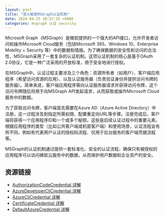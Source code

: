 ```yaml
---
layout: post
title: "深入解密MSGraph认证机制"
date: 2024-04-25 10:57:25 +0800
categories: msgraph 认证 security
---
```


Microsoft Graph（MSGraph）是微软提供的一个强大的API接口，允许开发者访问和操作Microsoft Cloud服务（包括Microsoft 365、Windows 10、Enterprise Mobility + Security 等）中的数据和情报。为了确保数据的安全性和访问的合法性，MSGraph采用了一套复杂的认证机制。这项认证机制的核心是基于OAuth 2.0协议，它是一种广泛采用的开放标准，用于安全地进行授权。

在MSGraph中，认证过程主要涉及三个角色：资源所有者（如用户）、客户端应用程序（希望访问资源的应用）、以及认证服务器（负责验证身份并提供访问令牌的服务器）。简单来说，客户端应用程序需向认证服务器请求并获得访问令牌，这个访问令牌随后将用于向MSGraph API发起请求，从而获取或操作Microsoft Cloud服务中的数据。

为了获取访问令牌，客户端首先需要在Azure AD（Azure Active Directory）中注册，这一过程涉及到指定所需权限、配置重定向URL等步骤。注册完成后，客户端将获得一个应用程序ID和一个或多个秘钥，这些是后续认证过程中的重要元素。根据应用程序的类型（比如公共客户端或机密客户端）和使用场景，认证流程会有所不同，例如有代表用户认证的授权码流程、仅用于后台服务的客户端凭据流程等。

MSGraph的认证机制通过提供一套标准化、安全的认证流程，确保只有被授权的应用程序可以访问微软云服务中的数据，从而保护用户数据和企业资产的安全。

## 资源链接

- [AuthorizationCodeCredential 详解](/2024/04/25/MSGraph-AuthorizationCodeCredential/)
- [AzureDeveloperCliCredential 详解](/2024/04/25/MSGraph-AzureDeveloperCliCredential/)
- [AzureCliCredential 详解](/2024/04/25/MSGraph-AzureCliCredential/)
- [CertificateCredential 详解](/2024/04/25/MSGraph-CertificateCredential/)
- [DefaultAzureCredential 详解](/2024/04/25/MSGraph-DefaultAzureCredential/)
